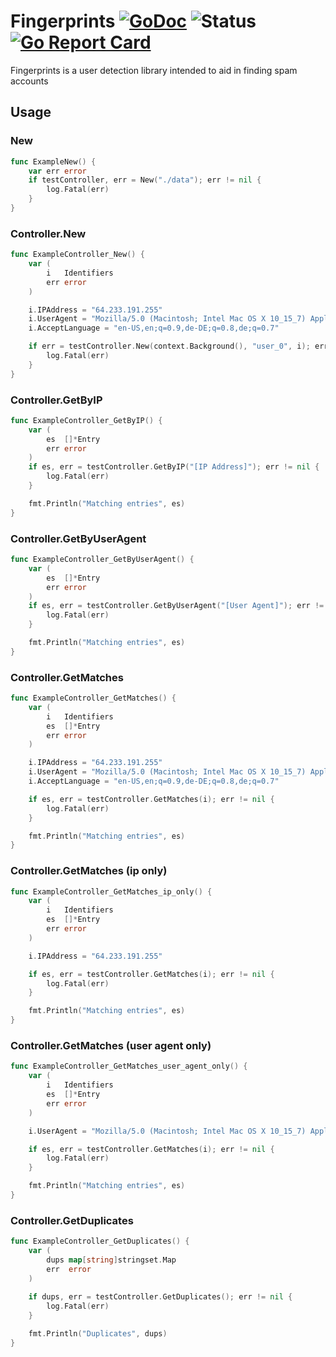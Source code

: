 # Fingerprints [![GoDoc](https://godoc.org/github.com/gdbu/fingerprints?status.svg)](https://pkg.go.dev/github.com/gdbu/fingerprints) ![Status](https://img.shields.io/badge/status-beta-yellow.svg) [![Go Report Card](https://goreportcard.com/badge/github.com/gdbu/fingerprints)](https://goreportcard.com/report/github.com/gdbu/fingerprints)
Fingerprints is a user detection library intended to aid in finding spam accounts

## Usage
### New
```go
func ExampleNew() {
	var err error
	if testController, err = New("./data"); err != nil {
		log.Fatal(err)
	}
}
```

### Controller.New
```go
func ExampleController_New() {
	var (
		i   Identifiers
		err error
	)

	i.IPAddress = "64.233.191.255"
	i.UserAgent = "Mozilla/5.0 (Macintosh; Intel Mac OS X 10_15_7) AppleWebKit/537.36 (KHTML, like Gecko) Chrome/87.0.4280.141 Safari/537.36"
	i.AcceptLanguage = "en-US,en;q=0.9,de-DE;q=0.8,de;q=0.7"

	if err = testController.New(context.Background(), "user_0", i); err != nil {
		log.Fatal(err)
	}
}
```

### Controller.GetByIP
```go
func ExampleController_GetByIP() {
	var (
		es  []*Entry
		err error
	)
	if es, err = testController.GetByIP("[IP Address]"); err != nil {
		log.Fatal(err)
	}

	fmt.Println("Matching entries", es)
}
```

### Controller.GetByUserAgent
```go
func ExampleController_GetByUserAgent() {
	var (
		es  []*Entry
		err error
	)
	if es, err = testController.GetByUserAgent("[User Agent]"); err != nil {
		log.Fatal(err)
	}

	fmt.Println("Matching entries", es)
}
```

### Controller.GetMatches
```go
func ExampleController_GetMatches() {
	var (
		i   Identifiers
		es  []*Entry
		err error
	)

	i.IPAddress = "64.233.191.255"
	i.UserAgent = "Mozilla/5.0 (Macintosh; Intel Mac OS X 10_15_7) AppleWebKit/537.36 (KHTML, like Gecko) Chrome/87.0.4280.141 Safari/537.36"
	i.AcceptLanguage = "en-US,en;q=0.9,de-DE;q=0.8,de;q=0.7"

	if es, err = testController.GetMatches(i); err != nil {
		log.Fatal(err)
	}

	fmt.Println("Matching entries", es)
}
```
### Controller.GetMatches (ip only)
```go
func ExampleController_GetMatches_ip_only() {
	var (
		i   Identifiers
		es  []*Entry
		err error
	)

	i.IPAddress = "64.233.191.255"

	if es, err = testController.GetMatches(i); err != nil {
		log.Fatal(err)
	}

	fmt.Println("Matching entries", es)
}
```

### Controller.GetMatches (user agent only)
```go
func ExampleController_GetMatches_user_agent_only() {
	var (
		i   Identifiers
		es  []*Entry
		err error
	)

	i.UserAgent = "Mozilla/5.0 (Macintosh; Intel Mac OS X 10_15_7) AppleWebKit/537.36 (KHTML, like Gecko) Chrome/87.0.4280.141 Safari/537.36"

	if es, err = testController.GetMatches(i); err != nil {
		log.Fatal(err)
	}

	fmt.Println("Matching entries", es)
}
```

### Controller.GetDuplicates
```go
func ExampleController_GetDuplicates() {
	var (
		dups map[string]stringset.Map
		err  error
	)
	
	if dups, err = testController.GetDuplicates(); err != nil {
		log.Fatal(err)
	}

	fmt.Println("Duplicates", dups)
}
```